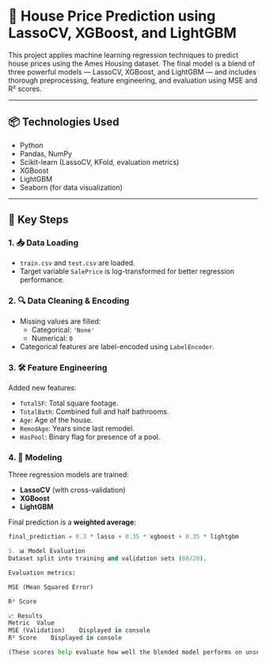 # 🏡 House Price Prediction using LassoCV, XGBoost, and LightGBM

This project applies machine learning regression techniques to predict house prices using the Ames Housing dataset. The final model is a blend of three powerful models — LassoCV, XGBoost, and LightGBM — and includes thorough preprocessing, feature engineering, and evaluation using MSE and R² scores.

---

## 📦 Technologies Used

- Python
- Pandas, NumPy
- Scikit-learn (LassoCV, KFold, evaluation metrics)
- XGBoost
- LightGBM
- Seaborn (for data visualization)

---

## 🧠 Key Steps

### 1. 📥 Data Loading
- `train.csv` and `test.csv` are loaded.
- Target variable `SalePrice` is log-transformed for better regression performance.

### 2. 🔍 Data Cleaning & Encoding
- Missing values are filled:
  - Categorical: `'None'`
  - Numerical: `0`
- Categorical features are label-encoded using `LabelEncoder`.

### 3. 🛠️ Feature Engineering
Added new features:
- `TotalSF`: Total square footage.
- `TotalBath`: Combined full and half bathrooms.
- `Age`: Age of the house.
- `RemodAge`: Years since last remodel.
- `HasPool`: Binary flag for presence of a pool.

### 4. 🚂 Modeling
Three regression models are trained:
- **LassoCV** (with cross-validation)
- **XGBoost**
- **LightGBM**

Final prediction is a **weighted average**:
```python
final_prediction = 0.3 * lasso + 0.35 * xgboost + 0.35 * lightgbm

5. 📊 Model Evaluation
Dataset split into training and validation sets (80/20).

Evaluation metrics:

MSE (Mean Squared Error)

R² Score

📈 Results
Metric	Value
MSE (Validation)	Displayed in console
R² Score	Displayed in console

(These scores help evaluate how well the blended model performs on unseen data.)